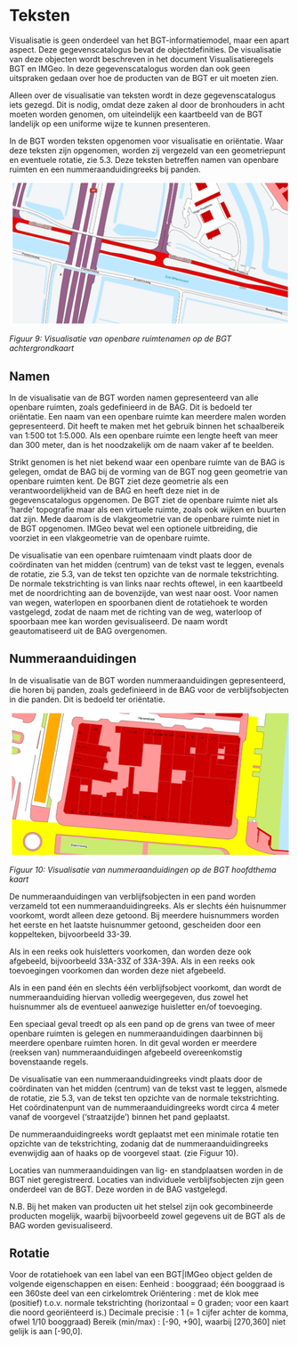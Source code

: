 # Teksten

Visualisatie is geen onderdeel van het BGT-informatiemodel, maar een apart aspect. Deze gegevenscatalogus bevat de objectdefinities. De visualisatie van deze objecten wordt beschreven in het document Visualisatieregels BGT en IMGeo. In deze gegevenscatalogus worden dan ook geen uitspraken gedaan over hoe de producten van de BGT er uit moeten zien.

Alleen over de visualisatie van teksten wordt in deze gegevenscatalogus iets gezegd. Dit is nodig, omdat deze zaken al door de bronhouders in acht moeten worden genomen, om uiteindelijk een kaartbeeld van de BGT landelijk op een uniforme wijze te kunnen presenteren.

In de BGT worden teksten opgenomen voor visualisatie en oriëntatie. Waar deze teksten zijn opgenomen, worden zij vergezeld van een geometriepunt en eventuele rotatie, zie 5.3. Deze teksten betreffen namen van openbare ruimten en een nummeraanduidingreeks bij panden.

![Visualisatie van openbare ruimtenamen op de BGT achtergrondkaart](../afbeeldingen-opmaak/bgt-fig-visualisatie-namen.png)

_Figuur 9: Visualisatie van openbare ruimtenamen op de BGT achtergrondkaart_

## Namen

In de visualisatie van de BGT worden namen gepresenteerd van alle openbare ruimten, zoals gedefinieerd in de BAG. Dit is bedoeld ter oriëntatie. Een naam van een openbare ruimte kan meerdere malen worden gepresenteerd. Dit heeft te maken met het gebruik binnen het schaalbereik van 1:500 tot 1:5.000. Als een openbare ruimte een lengte heeft van meer dan 300 meter, dan is het noodzakelijk om de naam vaker af te beelden.

Strikt genomen is het niet bekend waar een openbare ruimte van de BAG is gelegen, omdat de BAG bij de vorming van de BGT nog geen geometrie van openbare ruimten kent. De BGT ziet deze geometrie als een verantwoordelijkheid van de BAG en heeft deze niet in de gegevenscatalogus opgenomen. De BGT ziet de openbare ruimte niet als ‘harde’ topografie maar als een virtuele ruimte, zoals ook wijken en buurten dat zijn. Mede daarom is de vlakgeometrie van de openbare ruimte niet in de BGT opgenomen. IMGeo bevat wel een optionele uitbreiding, die voorziet in een vlakgeometrie van de openbare ruimte.

De visualisatie van een openbare ruimtenaam vindt plaats door de coördinaten van het midden (centrum) van de tekst vast te leggen, evenals de rotatie, zie 5.3, van de tekst ten opzichte van de normale tekstrichting. De normale tekstrichting is van links naar rechts oftewel, in een kaartbeeld met de noordrichting aan de bovenzijde, van west naar oost. Voor namen van wegen, waterlopen en spoorbanen dient de rotatiehoek te worden vastgelegd, zodat de naam met de richting van de weg, waterloop of spoorbaan mee kan worden gevisualiseerd. De naam wordt geautomatiseerd uit de BAG overgenomen.

## Nummeraanduidingen

In de visualisatie van de BGT worden nummeraanduidingen gepresenteerd, die horen bij panden, zoals gedefinieerd in de BAG voor de verblijfsobjecten in die panden. Dit is bedoeld ter oriëntatie.

![Visualisatie van nummeraanduidingen op de BGT hoofdthema kaart](../afbeeldingen-opmaak/bgt-fig-visualisatie-huisnummers.png)

_Figuur 10: Visualisatie van nummeraanduidingen op de BGT hoofdthema kaart_

De nummeraanduidingen van verblijfsobjecten in een pand worden verzameld tot een nummeraanduidingreeks. Als er slechts één huisnummer voorkomt, wordt alleen deze getoond. Bij meerdere huisnummers worden het eerste en het laatste huisnummer getoond, gescheiden door een koppelteken, bijvoorbeeld 33-39.

Als in een reeks ook huisletters voorkomen, dan worden deze ook afgebeeld, bijvoorbeeld 33A-33Z of 33A-39A. Als in een reeks ook toevoegingen voorkomen dan worden deze niet afgebeeld.

Als in een pand één en slechts één verblijfsobject voorkomt, dan wordt de nummeraanduiding hiervan volledig weergegeven, dus zowel het huisnummer als de eventueel aanwezige huisletter en/of toevoeging.

Een speciaal geval treedt op als een pand op de grens van twee of meer openbare ruimten is gelegen en nummeraanduidingen daarbinnen bij meerdere openbare ruimten horen. In dit geval worden er meerdere (reeksen van) nummeraanduidingen afgebeeld overeenkomstig bovenstaande regels.

De visualisatie van een nummeraanduidingreeks vindt plaats door de coördinaten van het midden (centrum) van de tekst vast te leggen, alsmede de rotatie, zie 5.3, van de tekst ten opzichte van de normale tekstrichting. Het coördinatenpunt van de nummeraanduidingreeks wordt circa 4 meter vanaf de voorgevel (‘straatzijde’) binnen het pand geplaatst.

De nummeraanduidingreeks wordt geplaatst met een minimale rotatie ten opzichte van de tekstrichting, zodanig dat de nummeraanduidingreeks evenwijdig aan of haaks op de voorgevel staat. (zie Figuur 10).

Locaties van nummeraanduidingen van lig- en standplaatsen worden in de BGT niet geregistreerd. Locaties van individuele verblijfsobjecten zijn geen onderdeel van de BGT. Deze worden in de BAG vastgelegd.

N.B. Bij het maken van producten uit het stelsel zijn ook gecombineerde producten mogelijk, waarbij bijvoorbeeld zowel gegevens uit de BGT als de BAG worden gevisualiseerd.

## Rotatie

Voor de rotatiehoek van een label van een BGT|IMGeo object gelden de volgende eigenschappen en eisen:
Eenheid			      : booggraad; één booggraad is een 360ste deel van een cirkelomtrek
Oriëntering	      : met de klok mee (positief) t.o.v. normale tekstrichting (horizontaal = 0 graden; voor een kaart die noord           georiënteerd is.)
Decimale precisie	: 1 (= 1 cijfer achter de komma, ofwel 1/10 booggraad)
Bereik (min/max)	: [-90, +90], waarbij [270,360] niet gelijk is aan [-90,0].

